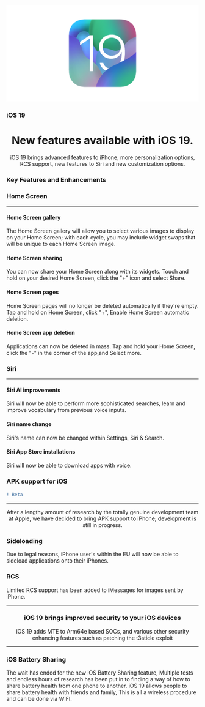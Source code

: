 ![iOS 19](./IMG_1127.png)
### iOS 19
<h1 align="Center">New features available with iOS 19.</h1>
<p align="Center">iOS 19 brings advanced features to iPhone, more personalization options, RCS support, new features to Siri and new customization options.</p>

### Key Features and Enhancements

### Home Screen
------
#### Home Screen gallery
The Home Screen gallery will allow you to select various images to display on your Home Screen; with each cycle, you may include widget swaps that will be unique to each Home Screen image.
#### Home Screen sharing
You can now share your Home Screen along with its widgets. Touch and hold on your desired Home Screen, click the "+" icon and select Share.
#### Home Screen pages
Home Screen pages will no longer be deleted automatically if they're empty. Tap and hold on Home Screen, click "+", Enable Home Screen automatic deletion.
#### Home Screen app deletion
Applications can now be deleted in mass. Tap and hold your Home Screen, click the "-" in the corner of the app,and Select more.

### Siri
------
#### Siri AI improvements 
Siri will now be able to perform more sophisticated searches, learn and improve vocabulary from previous voice inputs.
#### Siri name change
Siri's name can now be changed within Settings, Siri & Search.
#### Siri App Store installations
Siri will now be able to download apps with voice.

### APK support for iOS 
```diff
! Beta
```
------

<p align="Center">After a lengthy amount of research by the totally genuine development team at Apple, we have decided to bring APK support to iPhone; development is still in progress.</p>

### Sideloading
Due to legal reasons, iPhone user's within the EU will now be able to sideload applications onto their iPhones.

### RCS
Limited RCS support has been added to iMessages for images sent by iPhone.

------

<h3 align="Center"> iOS 19 brings improved security to your iOS devices </h3> 

<p align="Center"> iOS 19 adds MTE to Arm64e based SOCs, and various other security enhancing features such as patching the t3sticle exploit </p>

------

### iOS Battery Sharing
The wait has ended for the new iOS Battery Sharing feature, Multiple tests and endless hours of research has been put in to finding a way of how to share battery health from one phone to another. iOS 19 allows people to share battery health with friends and family, This is all a wireless procedure and can be done via WIFI.

